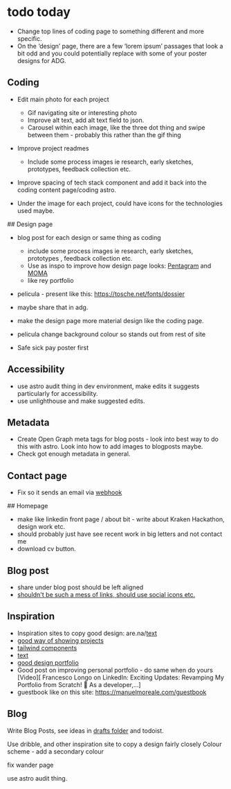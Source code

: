 # todo today

- Change top lines of coding page to something different and more specific.
- On the ‘design’ page, there are a few ‘lorem ipsum’ passages that look a bit odd and you could potentially replace with some of your poster designs for ADG.

## Coding

- Edit main photo for each project

  - Gif navigating site or interesting photo
  - Improve alt text, add alt text field to json.
  - Carousel within each image, like the three dot thing and swipe between them - probably this rather than the gif thing

- Improve project readmes

  - Include some process images ie research, early sketches, prototypes, feedback collection etc.

- Improve spacing of tech stack component and add it back into the coding content page/coding astro.

- Under the image for each project, could have icons for the technologies used maybe.

## Design page

- blog post for each design or same thing as coding

  - include some process images ie research, early sketches, prototypes , feedback collection etc.
  - Use as inspo to improve how design page looks: [Pentagram](https://www.pentagram.com/) and [MOMA](https://www.moma.org/calendar/exhibitions/5657s)
  - like rey portfolio

- pelicula - present like this: https://tosche.net/fonts/dossier
- maybe share that in adg.
- make the design page more material design like the coding page.
- pelicula change background colour so stands out from rest of site
- Safe sick pay poster first

## Accessibility

- use astro audit thing in dev environment, make edits it suggests particularly for accessibility.
- use unlighthouse and make suggested edits.

## Metadata

- Create Open Graph meta tags for blog posts - look into best way to do this with astro. Look into how to add images to blogposts maybe.
- Check got enough metadata in general.

## Contact page

- Fix so it sends an email via [webhook](https://news.ycombinator.com/item?id=41144227)

## Homepage

- make like linkedin front page / about bit - write about Kraken Hackathon, design work etc.
- should probably just have see recent work in big letters and not contact me
- download cv button.

## Blog post

- share under blog post should be left aligned
- [shouldn't be such a mess of links, should use social icons etc. ](http://localhost:4321/blog/welcome)

## Inspiration

- Inspiration sites to copy good design: are.na/[text](https://www.are.na/jack-kershaw/portfolio-khzymlhkihk)
- [good way of showing projects](https://ohamidux.com/work)
- [tailwind components ](https://floatui.com/)
- [text](https://graphicdesignjunction.com/2024/06/how-to-modernize-your-website/?utm_source=vero&utm_medium=email&utm_content=control&utm_campaign=20240605%20Insider%20%28Sponsored%20by%20DMI%29&utm_term=Newsletter#N6)
- [good design portfolio](https://phantom.land/work/superdry)
- Good post on improving personal portfolio - do same when do yours [Video][ Francesco Longo on LinkedIn: Exciting Updates: Revamping My Portfolio from Scratch! 🚀 As a developer,…]
- guestbook like on this site: https://manuelmoreale.com/guestbook

## Blog

Write Blog Posts, see ideas in [drafts folder](_drafts) and todoist.

Use dribble, and other inspiration site to copy a design fairly closely
Colour scheme - add a secondary colour

fix wander page

use astro audit thing.
